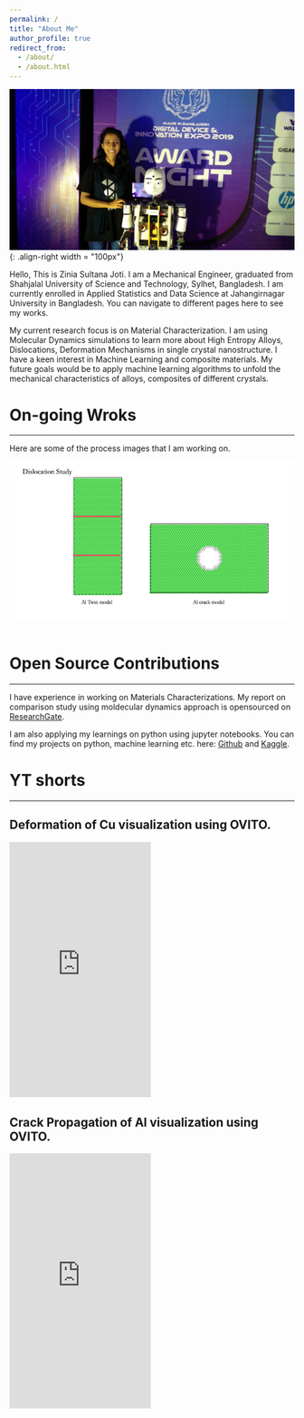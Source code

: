 ```yaml
---
permalink: /
title: "About Me"
author_profile: true
redirect_from: 
  - /about/
  - /about.html
---
```


![ZiniaSultanaJoti](/images/withRobot.jpg){: .align-right width = "100px"}

Hello, This is Zinia Sultana Joti. I am a Mechanical Engineer, graduated from Shahjalal University of Science and Technology, Sylhet, Bangladesh. I am currently enrolled in Applied Statistics and Data Science at Jahangirnagar University in Bangladesh.  You can navigate to different pages here to see my works. 

My current research focus is on Material Characterization. I am using Molecular Dynamics simulations to learn more about High Entropy Alloys, Dislocations, Deformation Mechanisms in single crystal nanostructure. I have a keen interest in Machine Learning and composite materials.  My future goals would be to apply machine learning algorithms to unfold the mechanical characteristics of alloys, composites of different crystals. 

# On-going Wroks
------
Here are some of the process images that I am working on. 
<div class="image-container">
    <img src="/images/dislocation.png" alt="Dislocation of Aluminum">
</div>   


# Open Source Contributions
------
I have experience in working on Materials Characterizations. My report on comparison study using moldecular dynamics approach is opensourced on [ResearchGate](https://www.researchgate.net/publication/383490197_A_Comparison_Study_of_Metals_Mechanical_Properties_Under_Tensile_Loading_Using_Molecular_Dynamics_Simulations).

I am also applying my learnings on python using jupyter notebooks. You can find my projects on python, machine learning etc. here: [Github](https://github.com/ZiniaJoti) and [Kaggle](https://www.kaggle.com/ziniajoti).

# YT shorts
------
## Deformation of Cu visualization using OVITO. 
<iframe width="250" height="450" src="https://www.youtube.com/embed/P3jBTJyS3xE" title="Deformation process of Cu under tensile load" frameborder="0" allow="accelerometer; autoplay; clipboard-write; encrypted-media; gyroscope; picture-in-picture; web-share" referrerpolicy="strict-origin-when-cross-origin" allowfullscreen></iframe>

## Crack Propagation of Al visualization using OVITO. 
<iframe width="250" height="450" src="https://www.youtube.com/embed/NapUYXw52Go" title="Crack simulations using Molecular Dynamics Simulations" frameborder="0" allow="accelerometer; autoplay; clipboard-write; encrypted-media; gyroscope; picture-in-picture; web-share" referrerpolicy="strict-origin-when_cross-origin" allowfullscreen></iframe>


<style>
    .image-container {
        display: flex;
        justify-content: space-between;
    }

    .image-container img {
        width: 700px;
        height: auto;
    }
</style>
